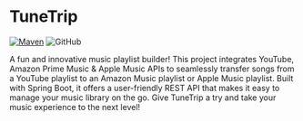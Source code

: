 # TuneTrip


[![Maven](https://badgen.net/badge/icon/maven?icon=maven&label)](https://https://maven.apache.org/)
![GitHub](https://img.shields.io/github/license/akshathsai/TuneTrip)


A fun and innovative music playlist builder! This project integrates YouTube, Amazon Prime Music & Apple Music APIs to seamlessly transfer songs from a YouTube playlist to an Amazon Music playlist or Apple Music playlist. Built with Spring Boot, it offers a user-friendly REST API that makes it easy to manage your music library on the go. Give TuneTrip a try and take your music experience to the next level!
